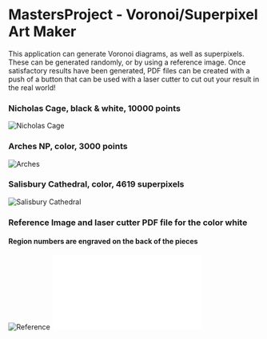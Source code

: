 # MastersProject - Voronoi/Superpixel Art Maker

This application can generate Voronoi diagrams, as well as superpixels. These can be generated randomly, or by using a reference image.
Once satisfactory results have been generated, PDF files can be created with a push of a button that can be used with a laser cutter to cut out your result in the real world!

### Nicholas Cage, black & white, 10000 points

![Nicholas Cage](outputs/nick-2-9.png)

### Arches NP, color, 3000 points

![Arches](outputs/arch-1-31.jpg)

### Salisbury Cathedral, color, 4619 superpixels

![Salisbury Cathedral](outputs/church-2-9.png)

### Reference Image and laser cutter PDF file for the color white
#### Region numbers are engraved on the back of the pieces

![Reference](pdfs/Reference.png)
![White Pieces](pdfs/White.pdf)
